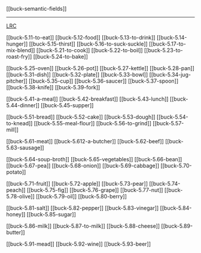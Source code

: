 [[buck-semantic-fields]]

---

[LRC](https://lrc.la.utexas.edu/lex/semantic/category/FD)

[[buck-5.11-to-eat]]
[[buck-5.12-food]]
[[buck-5.13-to-drink]]
[[buck-5.14-hunger]]
[[buck-5.15-thirst]]
[[buck-5.16-to-suck-suckle]]
[[buck-5.17-to-mix-blend]]
[[buck-5.21-to-cook]]
[[buck-5.22-to-boil]]
[[buck-5.23-to-roast-fry]]
[[buck-5.24-to-bake]]

[[buck-5.25-oven]]
[[buck-5.26-pot]]
[[buck-5.27-kettle]]
[[buck-5.28-pan]]
[[buck-5.31-dish]]
[[buck-5.32-plate]]
[[buck-5.33-bowl]]
[[buck-5.34-jug-pitcher]]
[[buck-5.35-cup]]
[[buck-5.36-saucer]]
[[buck-5.37-spoon]]
[[buck-5.38-knife]]
[[buck-5.39-fork]]

[[buck-5.41-a-meal]]
[[buck-5.42-breakfast]]
[[buck-5.43-lunch]]
[[buck-5.44-dinner]]
[[buck-5.45-supper]]

[[buck-5.51-bread]]
[[buck-5.52-cake]]
[[buck-5.53-dough]]
[[buck-5.54-to-knead]]
[[buck-5.55-meal-flour]]
[[buck-5.56-to-grind]]
[[buck-5.57-mill]]

[[buck-5.61-meat]]
[[buck-5.612-a-butcher]]
[[buck-5.62-beef]]
[[buck-5.63-sausage]]

[[buck-5.64-soup-broth]]
[[buck-5.65-vegetables]]
[[buck-5.66-bean]]
[[buck-5.67-pea]]
[[buck-5.68-onion]]
[[buck-5.69-cabbage]]
[[buck-5.70-potato]]

[[buck-5.71-fruit]]
[[buck-5.72-apple]]
[[buck-5.73-pear]]
[[buck-5.74-peach]]
[[buck-5.75-fig]]
[[buck-5.76-grape]]
[[buck-5.77-nut]]
[[buck-5.78-olive]]
[[buck-5.79-oil]]
[[buck-5.80-berry]]

[[buck-5.81-salt]]
[[buck-5.82-pepper]]
[[buck-5.83-vinegar]]
[[buck-5.84-honey]]
[[buck-5.85-sugar]]

[[buck-5.86-milk]]
[[buck-5.87-to-milk]]
[[buck-5.88-cheese]]
[[buck-5.89-butter]]

[[buck-5.91-mead]]
[[buck-5.92-wine]]
[[buck-5.93-beer]]
